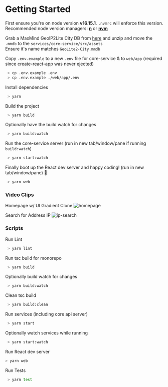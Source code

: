 # Getting Started

First ensure you're on node version **v16.15.1**. `.nvmrc` will enforce this version.  
Recommended node version managers: **[n](https://github.com/tj/n)** or **[nvm](https://github.com/nvm-sh/nvm)**

Grab a MaxMind GeoIP2Lite City DB from [here](https://www.maxmind.com/en/accounts/current/geoip/downloads) and unzip and move the `.mmdb` to the `services/core-service/src/assets`  
Ensure it's name matches `GeoLite2-City.mmdb`

Copy `.env.example` to a new `.env` file for core-service & to `web/app` (required since create-react-app was never ejected)

```bash
 > cp .env.example .env
 > cp .env.example ./web/app/.env
```

Install dependencies

```bash
 > yarn
```

Build the project

```bash
 > yarn build
```

Optionally have the build watch for changes

```bash
 > yarn build:watch
```

Run the core-service server (run in new tab/window/pane if running `build:watch`)

```bash
 > yarn start:watch
```

Finally boot up the React dev server and happy coding! (run in new tab/window/pane) 🎉

```bash
 > yarn web
```

### Video Clips

Homepage w/ UI Gradient Clone
![homepage](https://user-images.githubusercontent.com/26664788/174967517-736cc71d-feab-410e-b1f0-49cf8e9c6348.gif)

Search for Address IP
![ip-search](https://user-images.githubusercontent.com/26664788/174968690-18bb69f5-15ff-4fc4-b942-b82889aa0ef1.gif)


### Scripts

Run Lint

```bash
 > yarn lint
```

Run tsc build for monorepo

```bash
 > yarn build
```

Optionally build watch for changes

```bash
 > yarn build:watch
```

Clean tsc build

```bash
 > yarn build:clean
```

Run services (including core api server)

```bash
 > yarn start
```

Optionally watch services while running

```bash
 > yarn start:watch
```

Run React dev server

```bash
> yarn web
```

Run Tests

```bash
 > yarn test
```
